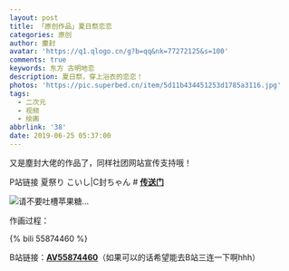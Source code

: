 ```yaml
---
layout: post
title: 「原创作品」夏日祭恋恋
categories: 原创
author: 塵封
avatar: 'https://q1.qlogo.cn/g?b=qq&nk=77272125&s=100'
comments: true
keywords: 东方 古明地恋
description: 夏日祭，穿上浴衣的恋恋！
photos: 'https://pic.superbed.cn/item/5d11b434451253d1785a3116.jpg'
tags:
  - 二次元
  - 视频
  - 绘画
abbrlink: '38'
date: 2019-06-25 05:37:00
---
```

<!--markdown-->又是塵封大佬的作品了，同样社团网站宣传支持哦！


P站链接
夏祭り こいし|C封ちゃん # <a href="https://www.pixiv.net/member_illust.php?mode=medium&illust_id=75278718" target="_blank"><strong>传送门</strong></a>

![请不要吐槽苹果糖...][1]

作画过程：

{% bili 55874460 %}

B站链接：<a href="https://www.bilibili.com/video/av55874460" target="_blank"><strong>AV55874460</strong></a>（如果可以的话希望能去B站三连一下啊hhh）

  [1]: https://pic2.superbed.cn/item/5d11b434451253d1785a3114.png


